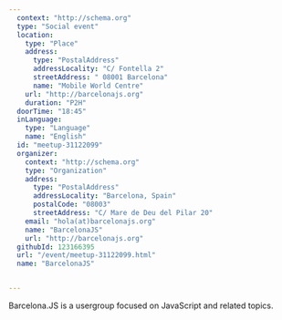 ```yaml
---
  context: "http://schema.org"
  type: "Social event"
  location: 
    type: "Place"
    address: 
      type: "PostalAddress"
      addressLocality: "C/ Fontella 2"
      streetAddress: " 08001 Barcelona"
      name: "Mobile World Centre"
    url: "http://barcelonajs.org"
    duration: "P2H"
  doorTime: "18:45"
  inLanguage: 
    type: "Language"
    name: "English"
  id: "meetup-31122099"
  organizer: 
    context: "http://schema.org"
    type: "Organization"
    address: 
      type: "PostalAddress"
      addressLocality: "Barcelona, Spain"
      postalCode: "08003"
      streetAddress: "C/ Mare de Deu del Pilar 20"
    email: "hola(at)barcelonajs.org"
    name: "BarcelonaJS"
    url: "http://barcelonajs.org"
  githubId: 123166395
  url: "/event/meetup-31122099.html"
  name: "BarcelonaJS"


---
```

Barcelona.JS is a usergroup focused on JavaScript and related topics.